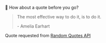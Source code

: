 📣 How about a quote before you go?

> The most effective way to do it, is to do it.
>
> <p>- Amelia Earhart</p>

Quote requested from [Random Quotes API](https://github.com/lukePeavey/quotable)

